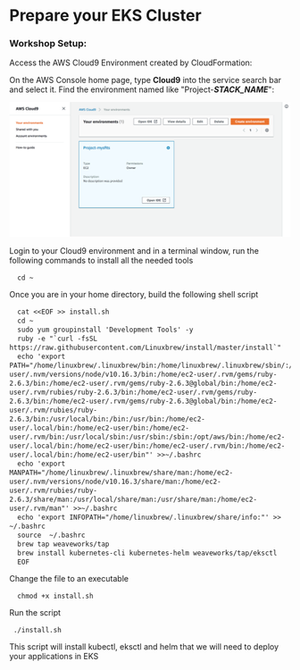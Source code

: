 Prepare your EKS Cluster
====================================================

### Workshop Setup:

Access the AWS Cloud9 Environment created by CloudFormation:

   On the AWS Console home page, type **Cloud9** into the service search bar and select it. Find the environment named like "Project-***STACK_NAME***":

   ![Cloud9 project selection](images/00-cloud9-select.png)
   
   Login to your Cloud9 environment and in a terminal window, run the following commands to install all the needed tools
   
    
      cd ~    
    
   Once you are in your home directory, build the following shell script
   
      cat <<EOF >> install.sh
      cd ~
      sudo yum groupinstall 'Development Tools' -y
      ruby -e "`curl -fsSL https://raw.githubusercontent.com/Linuxbrew/install/master/install`" 
      echo 'export PATH="/home/linuxbrew/.linuxbrew/bin:/home/linuxbrew/.linuxbrew/sbin/:/home/ec2-user/.nvm/versions/node/v10.16.3/bin:/home/ec2-user/.rvm/gems/ruby-2.6.3/bin:/home/ec2-user/.rvm/gems/ruby-2.6.3@global/bin:/home/ec2-user/.rvm/rubies/ruby-2.6.3/bin:/home/ec2-user/.rvm/gems/ruby-2.6.3/bin:/home/ec2-user/.rvm/gems/ruby-2.6.3@global/bin:/home/ec2-user/.rvm/rubies/ruby-2.6.3/bin:/usr/local/bin:/bin:/usr/bin:/home/ec2-user/.local/bin:/home/ec2-user/bin:/home/ec2-user/.rvm/bin:/usr/local/sbin:/usr/sbin:/sbin:/opt/aws/bin:/home/ec2-user/.local/bin:/home/ec2-user/bin:/home/ec2-user/.rvm/bin:/home/ec2-user/.local/bin:/home/ec2-user/bin"' >>~/.bashrc
      echo 'export MANPATH="/home/linuxbrew/.linuxbrew/share/man:/home/ec2-user/.nvm/versions/node/v10.16.3/share/man:/home/ec2-user/.rvm/rubies/ruby-2.6.3/share/man:/usr/local/share/man:/usr/share/man:/home/ec2-user/.rvm/man"' >>~/.bashrc
      echo 'export INFOPATH="/home/linuxbrew/.linuxbrew/share/info:"' >> ~/.bashrc
      source  ~/.bashrc
      brew tap weaveworks/tap
      brew install kubernetes-cli kubernetes-helm weaveworks/tap/eksctl
      EOF
      
   Change the file to an executable
   
      chmod +x install.sh
   
   Run the script
   
     ./install.sh
     
   This script will install kubectl, eksctl and helm that we will need to deploy your applications in EKS
    

    
